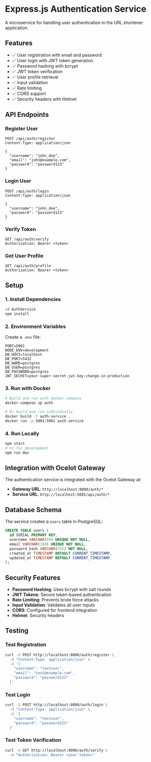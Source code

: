 # Express.js Authentication Service

A microservice for handling user authentication in the URL shortener application.

## Features

- ✅ User registration with email and password
- ✅ User login with JWT token generation
- ✅ Password hashing with bcrypt
- ✅ JWT token verification
- ✅ User profile retrieval
- ✅ Input validation
- ✅ Rate limiting
- ✅ CORS support
- ✅ Security headers with Helmet

## API Endpoints

### Register User
```
POST /api/auth/register
Content-Type: application/json

{
  "username": "john_doe",
  "email": "john@example.com",
  "password": "password123"
}
```

### Login User
```
POST /api/auth/login
Content-Type: application/json

{
  "username": "john_doe",
  "password": "password123"
}
```

### Verify Token
```
GET /api/auth/verify
Authorization: Bearer <token>
```

### Get User Profile
```
GET /api/auth/profile
Authorization: Bearer <token>
```

## Setup

### 1. Install Dependencies
```bash
cd AuthService
npm install
```

### 2. Environment Variables
Create a `.env` file:
```env
PORT=5001
NODE_ENV=development
DB_HOST=localhost
DB_PORT=5432
DB_NAME=postgres
DB_USER=postgres
DB_PASSWORD=postgres
JWT_SECRET=your-super-secret-jwt-key-change-in-production
```

### 3. Run with Docker
```bash
# Build and run with docker-compose
docker-compose up auth

# Or build and run individually
docker build -t auth-service .
docker run -p 5001:5001 auth-service
```

### 4. Run Locally
```bash
npm start
# or for development
npm run dev
```

## Integration with Ocelot Gateway

The authentication service is integrated with the Ocelot Gateway at:
- **Gateway URL**: `http://localhost:8000/auth/*`
- **Service URL**: `http://localhost:5001/api/auth/*`

## Database Schema

The service creates a `users` table in PostgreSQL:

```sql
CREATE TABLE users (
  id SERIAL PRIMARY KEY,
  username VARCHAR(50) UNIQUE NOT NULL,
  email VARCHAR(100) UNIQUE NOT NULL,
  password_hash VARCHAR(255) NOT NULL,
  created_at TIMESTAMP DEFAULT CURRENT_TIMESTAMP,
  updated_at TIMESTAMP DEFAULT CURRENT_TIMESTAMP
);
```

## Security Features

- **Password Hashing**: Uses bcrypt with salt rounds
- **JWT Tokens**: Secure token-based authentication
- **Rate Limiting**: Prevents brute force attacks
- **Input Validation**: Validates all user inputs
- **CORS**: Configured for frontend integration
- **Helmet**: Security headers

## Testing

### Test Registration
```bash
curl -X POST http://localhost:8000/auth/register \
  -H "Content-Type: application/json" \
  -d '{
    "username": "testuser",
    "email": "test@example.com",
    "password": "password123"
  }'
```

### Test Login
```bash
curl -X POST http://localhost:8000/auth/login \
  -H "Content-Type: application/json" \
  -d '{
    "username": "testuser",
    "password": "password123"
  }'
```

### Test Token Verification
```bash
curl -X GET http://localhost:8000/auth/verify \
  -H "Authorization: Bearer <your-token>"
``` 